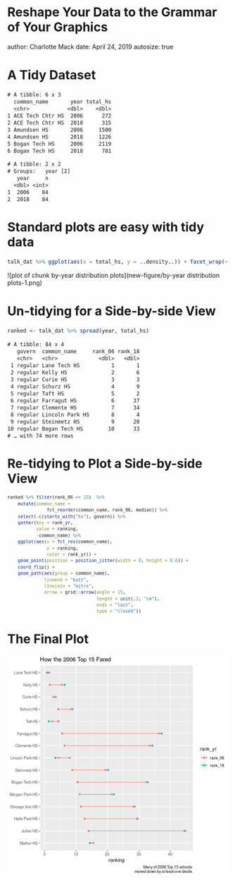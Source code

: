 Reshape Your Data to the  Grammar of Your Graphics
========================================================
author: Charlotte Mack
date: April 24, 2019
autosize: true


A Tidy Dataset
========================================================


```
# A tibble: 6 x 3
  common_name       year total_hs
  <chr>            <dbl>    <dbl>
1 ACE Tech Chtr HS  2006      272
2 ACE Tech Chtr HS  2018      315
3 Amundsen HS       2006     1500
4 Amundsen HS       2018     1226
5 Bogan Tech HS     2006     2119
6 Bogan Tech HS     2018      781
```

```
# A tibble: 2 x 2
# Groups:   year [2]
   year     n
  <dbl> <int>
1  2006    84
2  2018    84
```

Standard plots are easy with tidy data
========================================================

```r
talk_dat %>% ggplot(aes(x = total_hs, y = ..density..)) + facet_wrap(~ year) 
```

![plot of chunk by-year distribution plots](new-figure/by-year distribution plots-1.png)

Un-tidying for a Side-by-side View
========================================================

```r
ranked <- talk_dat %>% spread(year, total_hs)
```




```
# A tibble: 84 x 4
   govern  common_name     rank_06 rank_18
   <chr>   <chr>             <dbl>   <dbl>
 1 regular Lane Tech HS          1       1
 2 regular Kelly HS              2       6
 3 regular Curie HS              3       3
 4 regular Schurz HS             4       9
 5 regular Taft HS               5       2
 6 regular Farragut HS           6      37
 7 regular Clemente HS           7      34
 8 regular Lincoln Park HS       8       4
 9 regular Steinmetz HS          9      20
10 regular Bogan Tech HS        10      33
# … with 74 more rows
```

Re-tidying to Plot a Side-by-side View
========================================================

<small>

```r
ranked %>% filter(rank_06 <= 15)  %>% 
    mutate(common_name = 
               fct_reorder(common_name, rank_06, median)) %>%
    select(-c(starts_with("hs"), govern)) %>% 
    gather(key = rank_yr, 
           value = ranking, 
           -common_name) %>%
    ggplot(aes(x = fct_rev(common_name), 
               y = ranking, 
               color = rank_yr)) + 
    geom_point(position = position_jitter(width = 0, height = 0.6)) +
    coord_flip() + 
    geom_path(aes(group = common_name), 
              lineend = "butt", 
              linejoin = "mitre", 
              arrow = grid::arrow(angle = 15, 
                                  length = unit(.2, "cm"), 
                                  ends = "last", 
                                  type = "closed"))
```
</small>

The Final Plot
========================================================
![plot of chunk unnamed-chunk-2](new-figure/unnamed-chunk-2-1.png)
